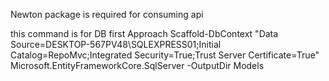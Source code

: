 Newton package is required for consuming api

this command is for DB first Approach
Scaffold-DbContext "Data Source=DESKTOP-567PV48\SQLEXPRESS01;Initial Catalog=RepoMvc;Integrated Security=True;Trust Server Certificate=True" Microsoft.EntityFrameworkCore.SqlServer -OutputDir Models
